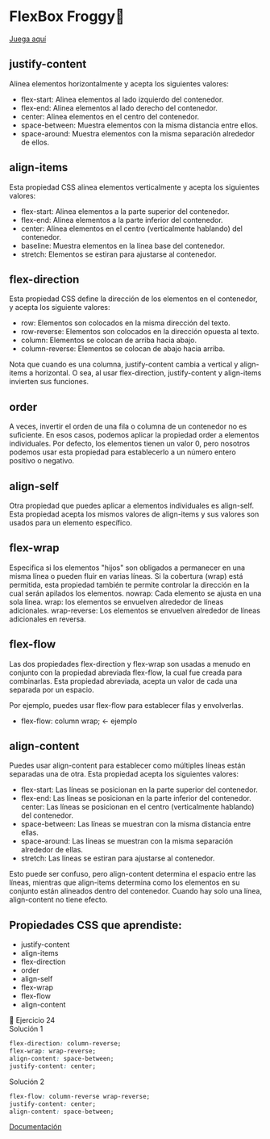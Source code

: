 # FlexBox Froggy🐸   

[Juega aquí](https://flexboxfroggy.com/#es)

## justify-content
Alinea elementos horizontalmente y acepta los siguientes valores:      
- flex-start: Alinea elementos al lado izquierdo del contenedor.
- flex-end: Alinea elementos al lado derecho del contenedor.
- center: Alinea elementos en el centro del contenedor.
- space-between: Muestra elementos con la misma distancia entre ellos.
- space-around: Muestra elementos con la misma separación alrededor de ellos.


## align-items
Esta propiedad CSS alinea elementos verticalmente y acepta los siguientes valores:     
- flex-start: Alinea elementos a la parte superior del contenedor.
- flex-end: Alinea elementos a la parte inferior del contenedor.
- center: Alinea elementos en el centro (verticalmente hablando) del contenedor.
- baseline: Muestra elementos en la línea base del contenedor.
- stretch: Elementos se estiran para ajustarse al contenedor.


## flex-direction
Esta propiedad CSS define la dirección de los elementos en el contenedor, y acepta los siguiente valores:      
- row: Elementos son colocados en la misma dirección del texto.
- row-reverse: Elementos son colocados en la dirección opuesta al texto.
- column: Elementos se colocan de arriba hacia abajo.
- column-reverse: Elementos se colocan de abajo hacia arriba.

Nota que cuando es una columna, justify-content cambia a vertical y align-items a horizontal. O sea, al usar flex-direction, justify-content y align-items invierten sus funciones. 


## order
A veces, invertir el orden de una fila o columna de un contenedor no es suficiente. En esos casos, podemos aplicar la propiedad order a elementos individuales. Por defecto, los elementos tienen un valor 0, pero nosotros podemos usar esta propiedad para establecerlo a un número entero positivo o negativo.


## align-self
Otra propiedad que puedes aplicar a elementos individuales es align-self. Esta propiedad acepta los mismos valores de align-items y sus valores son usados para un elemento específico.


## flex-wrap
Especifica si los elementos "hijos" son obligados a permanecer en una misma línea o pueden fluir en varias líneas. Si la cobertura (wrap) está permitida, esta propiedad también te permite controlar la dirección en la cual serán apilados los elementos.
nowrap: Cada elemento se ajusta en una sola línea.
wrap: los elementos se envuelven alrededor de líneas adicionales.
wrap-reverse: Los elementos se envuelven alrededor de líneas adicionales en reversa.


## flex-flow
Las dos propiedades flex-direction y flex-wrap son usadas a menudo en conjunto con la propiedad abreviada flex-flow, la cual fue creada para combinarlas. Esta propiedad abreviada, acepta un valor de cada una separada por un espacio.

Por ejemplo, puedes usar flex-flow para establecer filas y envolverlas.    
- flex-flow: column wrap; <- ejemplo

 
## align-content
Puedes usar align-content para establecer como múltiples líneas están separadas una de otra. Esta propiedad acepta los siguientes valores:
- flex-start: Las líneas se posicionan en la parte superior del contenedor.
- flex-end: Las líneas se posicionan en la parte inferior del contenedor.
center: Las líneas se posicionan en el centro (verticalmente hablando) del contenedor.
- space-between: Las líneas se muestran con la misma distancia entre ellas.
- space-around: Las líneas se muestran con la misma separación alrededor de ellas.
- stretch: Las líneas se estiran para ajustarse al contenedor.

Esto puede ser confuso, pero align-content determina el espacio entre las líneas, mientras que align-items determina como los elementos en su conjunto están alineados dentro del contenedor. Cuando hay solo una línea, align-content no tiene efecto. 

## Propiedades CSS que aprendiste:
- justify-content
- align-items
- flex-direction
- order
- align-self
- flex-wrap
- flex-flow
- align-content 



📌 Ejercicio 24       
Solución 1          
```css
flex-direction: column-reverse;
flex-wrap: wrap-reverse;
align-content: space-between;
justify-content: center;
```


Solución 2       
```css
flex-flow: column-reverse wrap-reverse;
justify-content: center;
align-content: space-between;
```
 
 [Documentación](https://developer.mozilla.org/en-US/docs/Web/CSS/CSS_Flexible_Box_Layout)
